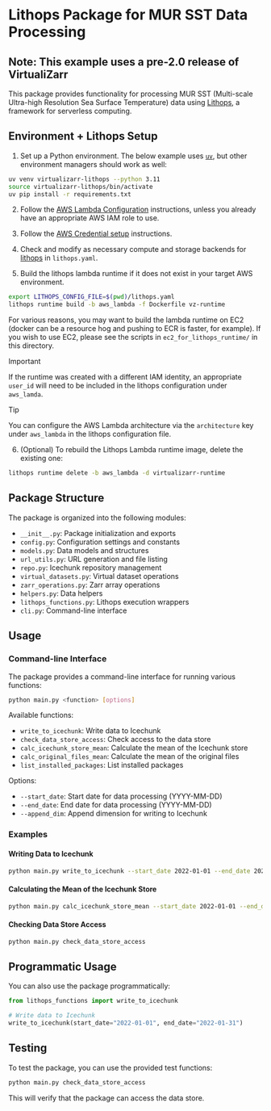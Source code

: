 # Lithops Package for MUR SST Data Processing
## Note: This example uses a pre-2.0 release of VirtualiZarr

This package provides functionality for processing MUR SST (Multi-scale Ultra-high Resolution Sea Surface Temperature) data using [Lithops](https://lithops-cloud.github.io/), a framework for serverless computing.

## Environment + Lithops Setup

1. Set up a Python environment. The below example uses [`uv`](https://docs.astral.sh/uv/), but other environment managers should work as well:

```sh
uv venv virtualizarr-lithops --python 3.11
source virtualizarr-lithops/bin/activate
uv pip install -r requirements.txt
```

2. Follow the [AWS Lambda Configuration](https://lithops-cloud.github.io/docs/source/compute_config/aws_lambda.html#configuration) instructions, unless you already have an appropriate AWS IAM role to use.

3. Follow the [AWS Credential setup](https://lithops-cloud.github.io/docs/source/compute_config/aws_lambda.html#aws-credential-setup) instructions.

4. Check and modify as necessary compute and storage backends for [lithops](https://lithops-cloud.github.io/docs/source/configuration.html) in `lithops.yaml`.


5. Build the lithops lambda runtime if it does not exist in your target AWS environment.
```bash
export LITHOPS_CONFIG_FILE=$(pwd)/lithops.yaml
lithops runtime build -b aws_lambda -f Dockerfile vz-runtime
```

For various reasons, you may want to build the lambda runtime on EC2 (docker can be a resource hog and pushing to ECR is faster, for example). If you wish to use EC2, please see the scripts in `ec2_for_lithops_runtime/` in this directory.

> [!IMPORTANT]
> If the runtime was created with a different IAM identity, an appropriate `user_id` will need to be included in the lithops configuration under `aws_lamda`.

> [!TIP]
> You can configure the AWS Lambda architecture via the `architecture` key under `aws_lambda` in the lithops configuration file.


6. (Optional) To rebuild the Lithops Lambda runtime image, delete the existing one:

```bash
lithops runtime delete -b aws_lambda -d virtualizarr-runtime
```

## Package Structure

The package is organized into the following modules:

- `__init__.py`: Package initialization and exports
- `config.py`: Configuration settings and constants
- `models.py`: Data models and structures
- `url_utils.py`: URL generation and file listing
- `repo.py`: Icechunk repository management
- `virtual_datasets.py`: Virtual dataset operations
- `zarr_operations.py`: Zarr array operations
- `helpers.py`: Data helpers
- `lithops_functions.py`: Lithops execution wrappers
- `cli.py`: Command-line interface

## Usage

### Command-line Interface

The package provides a command-line interface for running various functions:

```bash
python main.py <function> [options]
```

Available functions:

- `write_to_icechunk`: Write data to Icechunk
- `check_data_store_access`: Check access to the data store
- `calc_icechunk_store_mean`: Calculate the mean of the Icechunk store
- `calc_original_files_mean`: Calculate the mean of the original files
- `list_installed_packages`: List installed packages

Options:

- `--start_date`: Start date for data processing (YYYY-MM-DD)
- `--end_date`: End date for data processing (YYYY-MM-DD)
- `--append_dim`: Append dimension for writing to Icechunk

### Examples

#### Writing Data to Icechunk

```bash
python main.py write_to_icechunk --start_date 2022-01-01 --end_date 2022-01-02
```

#### Calculating the Mean of the Icechunk Store

```bash
python main.py calc_icechunk_store_mean --start_date 2022-01-01 --end_date 2022-01-31
```

#### Checking Data Store Access

```bash
python main.py check_data_store_access
```

## Programmatic Usage

You can also use the package programmatically:

```python
from lithops_functions import write_to_icechunk

# Write data to Icechunk
write_to_icechunk(start_date="2022-01-01", end_date="2022-01-31")
```

## Testing

To test the package, you can use the provided test functions:

```bash
python main.py check_data_store_access
```

This will verify that the package can access the data store.
